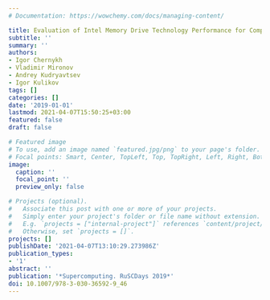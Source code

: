 ```yaml
---
# Documentation: https://wowchemy.com/docs/managing-content/

title: Evaluation of Intel Memory Drive Technology Performance for Computational Astrophysics
subtitle: ''
summary: ''
authors:
- Igor Chernykh
- Vladimir Mironov
- Andrey Kudryavtsev
- Igor Kulikov
tags: []
categories: []
date: '2019-01-01'
lastmod: 2021-04-07T15:50:25+03:00
featured: false
draft: false

# Featured image
# To use, add an image named `featured.jpg/png` to your page's folder.
# Focal points: Smart, Center, TopLeft, Top, TopRight, Left, Right, BottomLeft, Bottom, BottomRight.
image:
  caption: ''
  focal_point: ''
  preview_only: false

# Projects (optional).
#   Associate this post with one or more of your projects.
#   Simply enter your project's folder or file name without extension.
#   E.g. `projects = ["internal-project"]` references `content/project/deep-learning/index.md`.
#   Otherwise, set `projects = []`.
projects: []
publishDate: '2021-04-07T13:10:29.273986Z'
publication_types:
- '1'
abstract: ''
publication: '*Supercomputing. RuSCDays 2019*'
doi: 10.1007/978-3-030-36592-9_46
---
```

